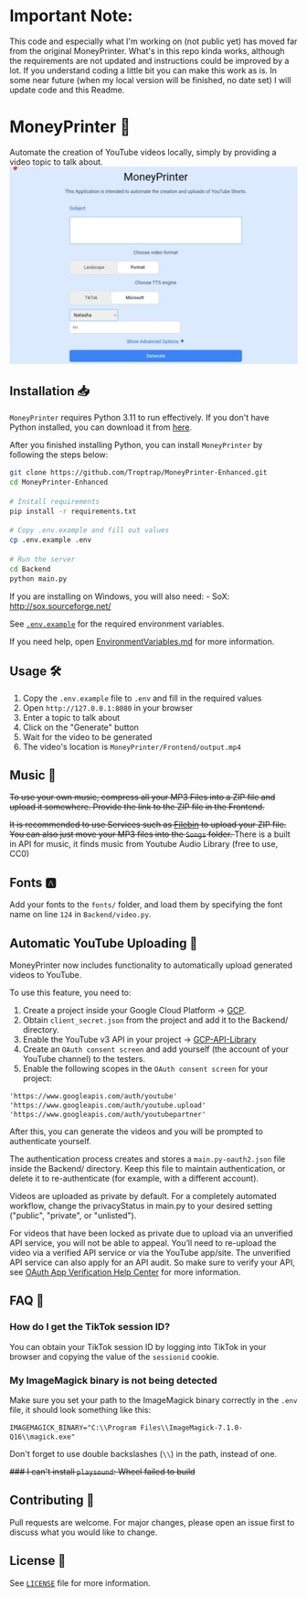 # Important Note:
This code and especially what I'm working on (not public yet) has moved far from the original MoneyPrinter. What's in this repo kinda works, although the requirements are not updated and instructions could be improved by a lot. If you understand coding a little bit you can make this work as is.
In some near future (when my local version will be finished, no date set) I will update code and this Readme.

# MoneyPrinter 💸

Automate the creation of YouTube videos locally, simply by providing a video topic to talk about.
![Screenshot](https://raw.githubusercontent.com/Troptrap/MoneyPrinter-Enhanced/main/.github/Screenshot_2024-03-06-22-14-07-95_40deb401b9ffe8e1df2f1cc5ba480b12.jpg)


## Installation 📥

`MoneyPrinter` requires Python 3.11 to run effectively. If you don't have Python installed, you can download it from [here](https://www.python.org/downloads/).

After you finished installing Python, you can install `MoneyPrinter` by following the steps below:

```bash
git clone https://github.com/Troptrap/MoneyPrinter-Enhanced.git
cd MoneyPrinter-Enhanced

# Install requirements
pip install -r requirements.txt

# Copy .env.example and fill out values
cp .env.example .env

# Run the server
cd Backend
python main.py


```

If you are installing on Windows, you will also need: - SoX: http://sox.sourceforge.net/

See [`.env.example`](.env.example) for the required environment variables.

If you need help, open [EnvironmentVariables.md](EnvironmentVariables.md) for more information.

## Usage 🛠️

1. Copy the `.env.example` file to `.env` and fill in the required values
1. Open `http://127.0.0.1:8080` in your browser
1. Enter a topic to talk about
1. Click on the "Generate" button
1. Wait for the video to be generated
1. The video's location is `MoneyPrinter/Frontend/output.mp4`

## Music 🎵

<del> To use your own music, compress all your MP3 Files into a ZIP file and upload it somewhere. Provide the link to the ZIP file in the Frontend.
</del>

<del>It is recommended to use Services such as [Filebin](https://filebin.net) to upload your ZIP file.
You can also just move your MP3 files into the `Songs` folder.
</del> 
There is a built in API for music, it finds music from Youtube Audio Library (free to use, CC0)
## Fonts 🅰

Add your fonts to the `fonts/` folder, and load them by specifying the font name on line `124` in `Backend/video.py`.

## Automatic YouTube Uploading 🎥

MoneyPrinter now includes functionality to automatically upload generated videos to YouTube.

To use this feature, you need to:

1. Create a project inside your Google Cloud Platform -> [GCP](https://console.cloud.google.com/).
1. Obtain `client_secret.json` from the project and add it to the Backend/ directory.
1. Enable the YouTube v3 API in your project -> [GCP-API-Library](https://console.cloud.google.com/apis/library/youtube.googleapis.com)
1. Create an `OAuth consent screen` and add yourself (the account of your YouTube channel) to the testers.
1. Enable the following scopes in the `OAuth consent screen` for your project:

```
'https://www.googleapis.com/auth/youtube'
'https://www.googleapis.com/auth/youtube.upload'
'https://www.googleapis.com/auth/youtubepartner'
```

After this, you can generate the videos and you will be prompted to authenticate yourself.

The authentication process creates and stores a `main.py-oauth2.json` file inside the Backend/ directory. Keep this file to maintain authentication, or delete it to re-authenticate (for example, with a different account).

Videos are uploaded as private by default. For a completely automated workflow, change the privacyStatus in main.py to your desired setting ("public", "private", or "unlisted").

For videos that have been locked as private due to upload via an unverified API service, you will not be able to appeal. You’ll need to re-upload the video via a verified API service or via the YouTube app/site. The unverified API service can also apply for an API audit. So make sure to verify your API, see [OAuth App Verification Help Center](https://support.google.com/cloud/answer/13463073) for more information.

## FAQ 🤔

### How do I get the TikTok session ID?

You can obtain your TikTok session ID by logging into TikTok in your browser and copying the value of the `sessionid` cookie.

### My ImageMagick binary is not being detected

Make sure you set your path to the ImageMagick binary correctly in the `.env` file, it should look something like this:

```env
IMAGEMAGICK_BINARY="C:\\Program Files\\ImageMagick-7.1.0-Q16\\magick.exe"
```

Don't forget to use double backslashes (`\\`) in the path, instead of one.

<del>### I can't install `playsound`: Wheel failed to build


## Contributing 🤝

Pull requests are welcome. For major changes, please open an issue first to discuss what you would like to change.



## License 📝

See [`LICENSE`](LICENSE) file for more information.
